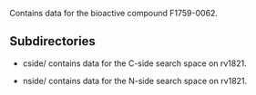 Contains data for the bioactive compound F1759-0062.

## Subdirectories

- cside/ contains data for the C-side search space on rv1821.

- nside/ contains data for the N-side search space on rv1821.

